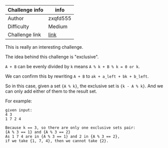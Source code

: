 
| Challenge info | info   |
| ----       | -----     |
| Author     | zxqfd555 |
| Difficulty | Medium    |
| Challenge link | [link](https://www.hackerrank.com/challenges/non-divisible-subset/problem) |

 
This is really an interesting challenge.

The idea behind this challenge is "exclusive".

`A + B` can be evenly divided by `k` means `A % k + B % k = 0 or k`.

We can confirm this by rewriting `A + B` to `ak + a_left + bk + b_left`.

So in this case, given a set `{A % k}`, the exclusive set is `{k - A % k}`.
And we can only add either of them to the result set.

For example:

    given input:
    4 3
    1 7 2 4
    
    Because k == 3, so there are only one exclusive sets pair:
    {A % 3 == 1} and {A % 3 == 2}
    As 1 7 4 are in {A % 3 == 1} and 2 in {A % 3 == 2},
    if we take {1, 7, 4}, then we cannot take {2}.
    